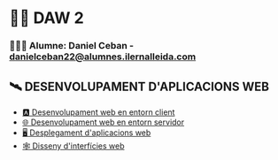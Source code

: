 # 👨‍💻 DAW 2
### 👨🏼‍🎓 Alumne: Daniel Ceban - danielceban22@alumnes.ilernalleida.com
## 🛰️ DESENVOLUPAMENT D'APLICACIONS WEB
- [🅰️ Desenvolupament web en entorn client](https://github.com/aiuoki/DAW-2/tree/Desenvolupament-web-en-entorn-client)
- [🌐 Desenvolupament web en entorn servidor](https://github.com/aiuoki/DAW-2/tree/Desenvolupament-web-en-entorn-servidor)
- [🖥️ Desplegament d'aplicacions web](https://github.com/aiuoki/DAW-2/tree/Desplegament-d'aplicacions-web)
- [🕸️ Disseny d'interfícies web](https://github.com/aiuoki/DAW-2/tree/Disseny-d'interf%C3%ADcies-web)
